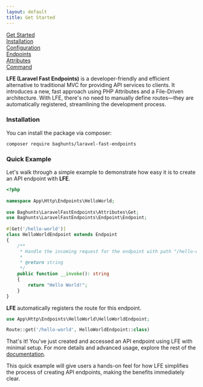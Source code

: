 ```yaml
---
layout: default
title: Get Started
---
```


[Get Started](index.md)\
[Installation](installation.md)\
[Configuration](configuration.md)\
[Endpoints](endpoints.md)\
[Attributes](attributes.md)\
[Command](commands.md)

**LFE (Laravel Fast Endpoints)** is a developer-friendly and efficient alternative to traditional MVC for providing API services to clients. It introduces a new, fast approach using PHP Attributes and a File-Driven architecture. With LFE, there's no need to manually define routes—they are automatically registered, streamlining the development process.

### Installation

You can install the package via composer:
```shell
composer require baghunts/laravel-fast-endpoints
```

### Quick Example
Let's walk through a simple example to demonstrate how easy it is to create an API endpoint with **LFE**.

```php
<?php  
  
namespace App\Http\Endpoints\HelloWorld;  
  
use Baghunts\LaravelFastEndpoints\Attributes\Get;  
use Baghunts\LaravelFastEndpoints\Endpoint\Endpoint;  
  
#[Get('/hello-world')]  
class HelloWorldEndpoint extends Endpoint  
{  
    /**  
     * Handle the incoming request for the endpoint with path "/hello-world
     * 
     * @return string  
     */
	public function __invoke(): string  
    {  
        return "Hello World!";  
    }  
}
```

**LFE** automatically registers the route for this endpoint.

```php
use App\Http\Endpoints\HelloWorld\HelloWorldEndpoint;

Route::get('/hello-world', HelloWorldEndpoint::class)
```

That's it! You've just created and accessed an API endpoint using LFE with minimal setup. For more details and advanced usage, explore the rest of the [documentation](https://tbaghunts.github.io/laravel-fast-endpoints/).

This quick example will give users a hands-on feel for how LFE simplifies the process of creating API endpoints, making the benefits immediately clear.
